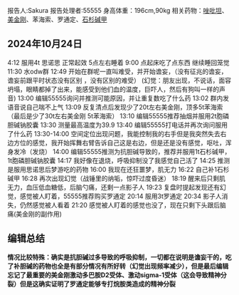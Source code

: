 ﻿报告人:Sakura
报告处理者:55555
身高体重：196cm,90kg
相关药物：[唑吡坦](/drug/思诺思)、[美金刚](/drug/MMT)、苯海索、罗通定、[石杉碱甲](/drug/ChEI)

2024年10月24日
-
4:12 服用4t 思诺思 正常起效 5点左右睡着
9:00 点起床吃了点东西 继续睡回笼觉
11:30 水odw群
12:49 开始在群呢一直叫难受，并开始谵妄，（没有征兆的谵妄，谵妄前跟平时状态没有区别 ，没有区别的难受）
(幻觉：朋友出现，不说话，面容坍塌，眼睛都掉了出来，能感受到他们血的温度，巨吓人，然后有狗叫一样的声音)
13:00 编辑55555询问并推测可能原因，并让重复数吃了什么药
13:02 群内发语音说自己喘不上气
13:09 反复清点后发现少了20t左右美金刚，顶多5t苯海索（最后是少了30t左右美金刚 5t苯海索）
13:10 编辑55555推荐抽烟并服用2t胞磷胆碱钠胶囊
13:30 测量最高温度为39.9
13:40 编辑55555打电话并再次询问服用了什么药
13:30-14:00 空间定位出现问题，我能控制我的右手但是我突然失去右边方位的感觉，我开始挥舞右臂告诉自己这是右边，但是还是没有感觉，呕吐，浑身发冷（发烧）
14:00 编辑55555推测为抗胆碱导致的，推荐并服用1t石杉碱甲，1t胞磷胆碱钠胶囊
14:17 我好像在退烧，呼吸抑制没了我感觉自己活了
14:25 推测是服用思诺思后梦游吃的药物
16:00 我现在还狂噩梦，肌无力
16:22 自己补1石杉碱甲
16:28 再次出现幻觉（战锤里的纳垢，惊吓过度昏迷）
18:19 醒来后只剩肌无力，血压低血糖低，后脑勺痛，还剩一点影子人
19:23 复盘时提起发现还有幻觉，感觉被人盯着，55555推荐购买罗通定
20:14 服用3t罗通定
20:34 影子人消失，仍然感觉被人看着
21:20 感觉被人盯着的感觉也没了，现在只剩下头跟后脑痛(美金刚的副作用)

编辑总结
-
**情况比较特殊：确实是抗胆碱过多导致的呼吸抑制，一切都在说明是谵妄干的，吃了补胆碱的药物也全是有部分情况有所好转（幻觉出现频率减少），但是最后编辑忘记了最重要的美金刚激动多巴胺D2受体、激动sigma-1受体（这会导致精神分裂）但是这确实证明了罗通定能够专打烷胺类造成的精神分裂**

